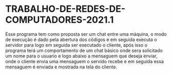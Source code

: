 # TRABALHO-DE-REDES-DE-COMPUTADORES-2021.1

 Esse programa tem como proposta ser um chat entre uma máquina, o modo de execução
 é dado pela abertura dos códigos e em seguida executa o servidor para logo em seguida
 ser executado o cliente, após isso o programa terá um comportamento de um chat básico
 onde sera solicitado um nome para o usuario e logo abaixo a mensaguem que deseja enviar,
 onde o cliente envia uma mensaguem o servido recebe e em seguida essa mensaguem é enviada e
 mostrada na tela do cliente.
